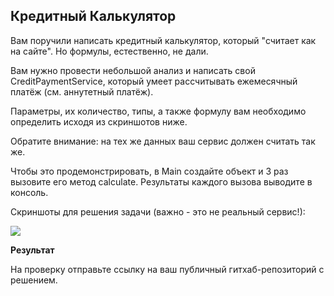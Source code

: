## Кредитный Калькулятор

Вам поручили написать кредитный калькулятор, который "считает как на сайте". Но формулы, естественно, не дали.

Вам нужно провести небольшой анализ и написать свой CreditPaymentService, который умеет рассчитывать ежемесячный платёж (см. аннутетный платёж).

Параметры, их количество, типы, а также формулу вам необходимо определить исходя из скриншотов ниже.

Обратите внимание: на тех же данных ваш сервис должен считать так же.

Чтобы это продемонстрировать, в Main создайте объект и 3 раз вызовите его метод calculate. Результаты каждого вызова выводите в консоль.

Скриншоты для решения задачи (важно - это не реальный сервис!):

<img src="file:///F:\QA инженер\JAVA\Homework\Screenshot_2.jpg" />


**Результат**

На проверку отправьте ссылку на ваш публичный гитхаб-репозиторий с решением.
